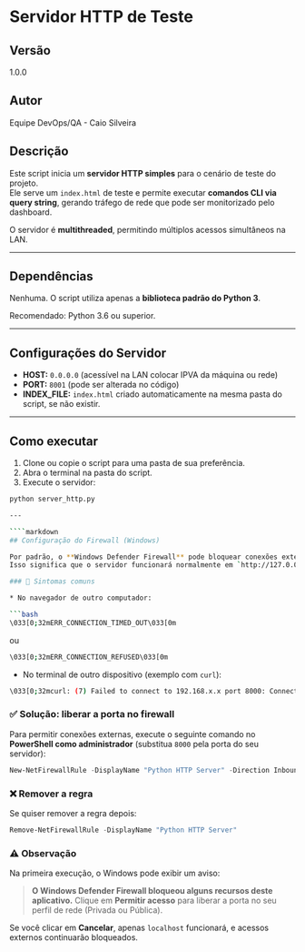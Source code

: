 # Servidor HTTP de Teste

## Versão
1.0.0

## Autor
Equipe DevOps/QA - Caio Silveira

## Descrição
Este script inicia um **servidor HTTP simples** para o cenário de teste do projeto.  
Ele serve um `index.html` de teste e permite executar **comandos CLI via query string**, gerando tráfego de rede que pode ser monitorizado pelo dashboard.

O servidor é **multithreaded**, permitindo múltiplos acessos simultâneos na LAN.

---

## Dependências
Nenhuma. O script utiliza apenas a **biblioteca padrão do Python 3**.

Recomendado: Python 3.6 ou superior.

---

## Configurações do Servidor

- **HOST:** `0.0.0.0` (acessível na LAN colocar IPVA da máquina ou rede)  
- **PORT:** `8001` (pode ser alterada no código)  
- **INDEX_FILE:** `index.html` criado automaticamente na mesma pasta do script, se não existir.

---

## Como executar

1. Clone ou copie o script para uma pasta de sua preferência.
2. Abra o terminal na pasta do script.
3. Execute o servidor:

```bash
python server_http.py

---

````markdown
## Configuração do Firewall (Windows)

Por padrão, o **Windows Defender Firewall** pode bloquear conexões externas ao servidor HTTP em Python.  
Isso significa que o servidor funcionará normalmente em `http://127.0.0.1:8000`, mas outros dispositivos da rede não conseguirão acessá-lo.

### 🔎 Sintomas comuns

* No navegador de outro computador:

```bash
\033[0;32mERR_CONNECTION_TIMED_OUT\033[0m
````

ou

```bash
\033[0;32mERR_CONNECTION_REFUSED\033[0m
```

* No terminal de outro dispositivo (exemplo com `curl`):

```bash
\033[0;32mcurl: (7) Failed to connect to 192.168.x.x port 8000: Connection refused\033[0m
```

### ✅ Solução: liberar a porta no firewall

Para permitir conexões externas, execute o seguinte comando no **PowerShell como administrador** (substitua `8000` pela porta do seu servidor):

```powershell
New-NetFirewallRule -DisplayName "Python HTTP Server" -Direction Inbound -Protocol TCP -LocalPort 8000 -Action Allow
```

### ❌ Remover a regra

Se quiser remover a regra depois:

```powershell
Remove-NetFirewallRule -DisplayName "Python HTTP Server"
```

### ⚠️ Observação

Na primeira execução, o Windows pode exibir um aviso:

> **O Windows Defender Firewall bloqueou alguns recursos deste aplicativo.**
> Clique em **Permitir acesso** para liberar a porta no seu perfil de rede (Privada ou Pública).

Se você clicar em **Cancelar**, apenas `localhost` funcionará, e acessos externos continuarão bloqueados.

```
